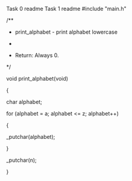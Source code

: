 Task 0 readme
Task 1 readme
#include "main.h"



/**

 * print_alphabet - print alphabet lowercase

 *

 * Return: Always 0.

 */



void print_alphabet(void)

{

char alphabet;



for (alphabet = a; alphabet <= z; alphabet++)

{

_putchar(alphabet);

}



_putchar(n);



}

